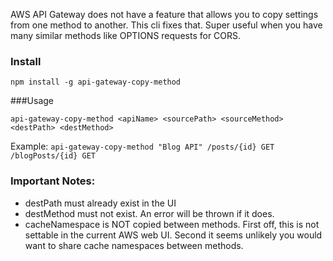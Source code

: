 AWS API Gateway does not have a feature that allows you to copy settings from one method to another. This cli fixes that. Super useful when you have many similar methods like OPTIONS requests for CORS.

### Install

`npm install -g api-gateway-copy-method`

###Usage

`api-gateway-copy-method <apiName> <sourcePath> <sourceMethod> <destPath> <destMethod>`

Example: `api-gateway-copy-method "Blog API" /posts/{id} GET /blogPosts/{id} GET`

### Important Notes:

- destPath must already exist in the UI
- destMethod must not exist. An error will be thrown if it does.
- cacheNamespace is NOT copied between methods. First off, this is not settable in the current AWS web UI. Second it seems unlikely you would want to share cache namespaces between methods.
